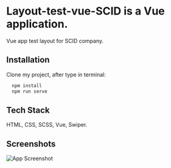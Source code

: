 
# Layout-test-vue-SCID is a Vue application.

Vue app test layout for SCID company.


## Installation

Clone my project, after type in terminal:

```bash
  npm install 
  npm run serve
```

## Tech Stack

HTML, CSS, SCSS, Vue, Swiper.

## Screenshots

![App Screenshot](https://i.postimg.cc/2Sn8xMTD/SCID.jpg)
